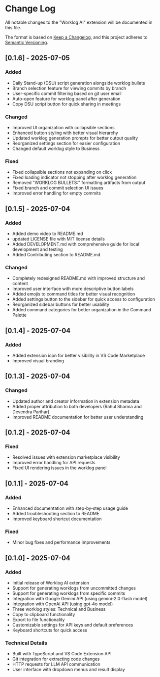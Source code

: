 # Change Log

All notable changes to the "Worklog AI" extension will be documented in this file.

The format is based on [Keep a Changelog](https://keepachangelog.com/en/1.0.0/),
and this project adheres to [Semantic Versioning](https://semver.org/spec/v2.0.0.html).

## [0.1.6] - 2025-07-05

### Added
- Daily Stand-up (DSU) script generation alongside worklog bullets
- Branch selection feature for viewing commits by branch
- User-specific commit filtering based on git user email
- Auto-open feature for worklog panel after generation
- Copy DSU script button for quick sharing in meetings

### Changed
- Improved UI organization with collapsible sections
- Enhanced button styling with better visual hierarchy
- Updated worklog generation prompts for better output quality
- Reorganized settings section for easier configuration
- Changed default worklog style to Business

### Fixed
- Fixed collapsible sections not expanding on click
- Fixed loading indicator not stopping after worklog generation
- Removed "WORKLOG BULLETS:" formatting artifacts from output
- Fixed branch and commit selection UI issues
- Improved error handling for empty commits

## [0.1.5] - 2025-07-04

### Added

- Added demo video to README.md
- updated LICENSE file with MIT license details
- Added DEVELOPMENT.md with comprehensive guide for local development and testing
- Added Contributing section to README.md

### Changed

- Completely redesigned README.md with improved structure and content
- Improved user interface with more descriptive button labels
- Added emojis to command titles for better visual recognition
- Added settings button to the sidebar for quick access to configuration
- Reorganized sidebar buttons for better usability
- Added command categories for better organization in the Command Palette

## [0.1.4] - 2025-07-04

### Added

- Added extension icon for better visibility in VS Code Marketplace
- Improved visual branding

## [0.1.3] - 2025-07-04

### Changed

- Updated author and creator information in extension metadata
- Added proper attribution to both developers (Rahul Sharma and Devendra Parihar)
- Improved README documentation for better user understanding

## [0.1.2] - 2025-07-04

### Fixed

- Resolved issues with extension marketplace visibility
- Improved error handling for API requests
- Fixed UI rendering issues in the worklog panel

## [0.1.1] - 2025-07-04

### Added

- Enhanced documentation with step-by-step usage guide
- Added troubleshooting section to README
- Improved keyboard shortcut documentation

### Fixed

- Minor bug fixes and performance improvements

## [0.1.0] - 2025-07-04

### Added

- Initial release of Worklog AI extension
- Support for generating worklogs from uncommitted changes
- Support for generating worklogs from specific commits
- Integration with Google Gemini API (using gemini-2.0-flash model)
- Integration with OpenAI API (using gpt-4o model)
- Three worklog styles: Technical and Business
- Copy to clipboard functionality
- Export to file functionality
- Customizable settings for API keys and default preferences
- Keyboard shortcuts for quick access

### Technical Details

- Built with TypeScript and VS Code Extension API
- Git integration for extracting code changes
- HTTP requests for LLM API communication
- User interface with dropdown menus and result display
